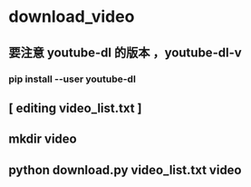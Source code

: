# download_video
## 要注意 youtube-dl 的版本 ，youtube-dl-v
### pip install --user youtube-dl
## [ editing video_list.txt ]
## mkdir video
## python download.py video_list.txt video
